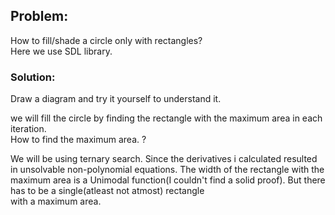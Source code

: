 ## Problem:
How to fill/shade a circle only with rectangles?  
Here we use SDL library.

### Solution:
Draw a diagram and try it yourself to understand it.

we will fill the circle by finding the rectangle with the maximum area in each iteration.<br/>
How to find the maximum area. ?

We will be using ternary search. Since the derivatives i calculated resulted in unsolvable non-polynomial equations.
The width of the rectangle with the maximum area is a Unimodal function(I couldn't find a solid proof). But there has to be a single(atleast not atmost) rectangle  
with a maximum area.




